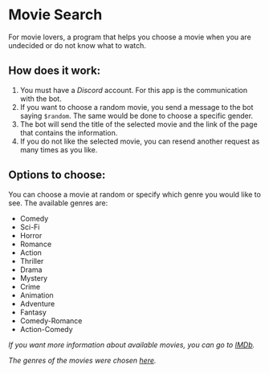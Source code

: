# Movie Search
For movie lovers, a program that helps you choose a movie when you are undecided or do not know what to watch.

## How does it work:
  1. You must have a _Discord_ account. For this app is the communication with the bot.
  2. If you want to choose a random movie, you send a message to the bot saying `$random`. The same would be done to choose a specific gender.
  3. The bot will send the title of the selected movie and the link of the page that contains the information.
  4. If you do not like the selected movie, you can resend another request as many times as you like.

## Options to choose:
You can choose a movie at random or specify which genre you would like to see.
The available genres are:
  - Comedy
  - Sci-Fi
  - Horror
  - Romance
  - Action
  - Thriller
  - Drama
  - Mystery
  - Crime
  - Animation
  - Adventure
  - Fantasy
  - Comedy-Romance
  - Action-Comedy

_If you want more information about available movies, you can go to [IMDb](https://www.imdb.com/)._

_The genres of the movies were chosen [here](https://www.imdb.com/feature/genre/?ref_=nv_ch_gr)._
